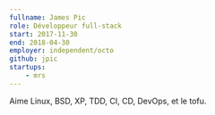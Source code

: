 ```yaml
---
fullname: James Pic
role: Développeur full-stack
start: 2017-11-30
end: 2018-04-30
employer: independent/octo
github: jpic
startups:
    - mrs
---
```


Aime Linux, BSD, XP, TDD, CI, CD, DevOps, et le tofu.
